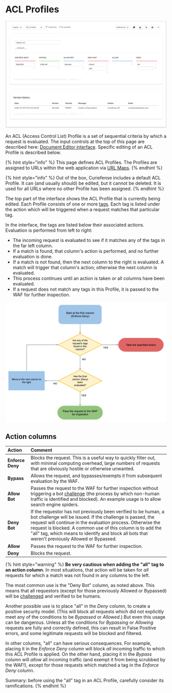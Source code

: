 # ACL Profiles

![](../../.gitbook/assets/document-editor-acl-profiles.png)

An ACL \(Access Control List\) Profile is a set of sequential criteria by which a request is evaluated. The input controls at the top of this page are described here: [Document Editor interface](./#document-editor-interface). Specific editing of an ACL Profile is described below.

{% hint style="info" %}
This page defines ACL Profiles. The Profiles are assigned to URLs within the web application via [URL Maps](url-maps.md).
{% endhint %}

{% hint style="info" %}
Out of the box, Curiefense includes a default ACL Profile. It can \(and usually should\) be edited, but it cannot be deleted. It is used for all URLs where no other Profile has been assigned.
{% endhint %}

The top part of the interface shows the ACL Profile that is currently being edited. Each Profile consists of one or more [tags](../../reference/tags.md). Each tag is listed under the action which will be triggered when a request matches that particular tag. 

In the interface, the tags are listed below their associated actions. Evaluation is performed from left to right:

* The incoming request is evaluated to see if it matches any of the tags in the far left column. 
* If a match is found, that column's action is performed, and no further evaluation is done. 
* If a match is not found, then the next column to the right is evaluated. A match will trigger that column's action; otherwise the next column is evaluated.
* This process continues until an action is taken or all columns have been evaluated.
* If a request does not match any tags in this Profile, it is passed to the WAF for further inspection.

![](../../.gitbook/assets/acl-profile-flowchart.png)

## Action columns

| Action | Comment |
| :--- | :--- |
| **Enforce Deny** | Blocks the request. This is a useful way to quickly filter out, with minimal computing overhead, large numbers of requests that are obviously hostile or otherwise unwanted. |
| **Bypass** | Allows the request, and bypasses/exempts it from subsequent evaluation by the WAF. |
| **Allow Bot** | Passes the request to the WAF for further inspection without triggering a bot [challenge](../../reference/the-challenge-process.md) \(the process by which non-human traffic is identified and blocked\). An example usage is to allow search engine spiders.  |
| **Deny Bot** | If the requestor has not previously been verified to be human, a bot challenge will be issued. If the challenge is passed, the request will continue in the evaluation process. Otherwise the request is blocked. A common use of this column is to add the "all" tag, which means to identify and block all bots that weren't previously Allowed or Bypassed. |
| **Allow** | Passes the request to the WAF for further inspection. |
| **Deny** | Blocks the request. |

{% hint style="warning" %}
**Be very cautious when adding the "all" tag to an action column.** In most situations, that action will be taken for _all_ requests for which a match was not found in any columns to the left. 

The most common use is the "Deny Bot" column, as noted above. This means that all requestors \(except for those previously Allowed or Bypassed\) will be [challenged](../../reference/the-challenge-process.md) and verified to be humans.

Another possible use is to place "all" in the _Deny_ column, to create a positive security model. \(This will block all requests which did not explicitly meet any of the conditions to be _Bypassed_ or _Allowed_.\) But even this usage can be dangerous. Unless all the conditions for _Bypassing_ or _Allowing_ requests are fully and correctly defined, this can result in False Positive errors, and some legitimate requests will be blocked and filtered.

In other columns, "all" can have serious consequences. For example, placing it in the _Enforce Deny_ column will block _all_ incoming traffic to which this ACL Profile is applied. On the other hand, placing it in the _Bypass_ column will _allow_ all incoming traffic \(and exempt it from being scrubbed by the WAF!\), except for those requests which matched a tag in the _Enforce Deny_ column.   


Summary: before using the "all" tag in an ACL Profile, carefully consider its ramifications.
{% endhint %}

